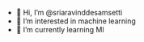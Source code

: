 - 👋 Hi, I’m @sriaravinddesamsetti
- 👀 I’m interested in machine learning
- 🌱 I’m currently learning Ml


<!---
sriaravinddesamsetti/sriaravinddesamsetti is a ✨ special ✨ repository because its `README.md` (this file) appears on your GitHub profile.
You can click the Preview link to take a look at your changes.
--->

